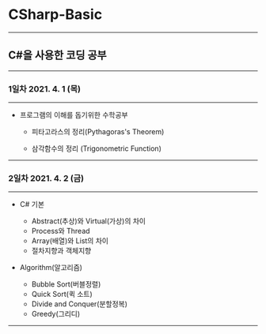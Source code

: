 # CSharp-Basic
------------
## C#을 사용한 코딩 공부
------------
### 1일차 2021. 4. 1 (목)
------------
+ 프로그램의 이해를 돕기위한 수학공부
    + 피타고라스의 정리(Pythagoras's Theorem)

    + 삼각함수의 정리
    (Trigonometric Function)
------------
### 2일차 2021. 4. 2 (금)
------------
+ C# 기본
    + Abstract(추상)와 Virtual(가상)의 차이
    + Process와 Thread
    + Array(배열)와 List의 차이
    + 절차지향과 객체지향
    
+ Algorithm(알고리즘)
    + Bubble Sort(버블정렬)
    + Quick Sort(퀵 소트)
    + Divide and Conquer(분할정복)
    + Greedy(그리디)
------------